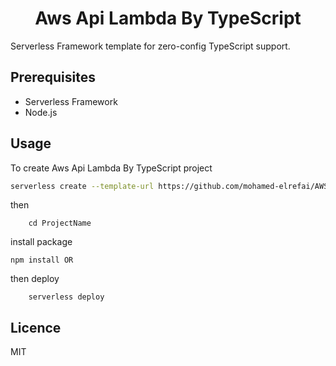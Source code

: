 <div align = center>

# Aws Api Lambda By TypeScript

</div>

<p>
Serverless Framework template for zero-config TypeScript support.
</p>

## Prerequisites
- Serverless Framework
- Node.js

## Usage

<p>
To create Aws Api Lambda By TypeScript project

```bash
serverless create --template-url https://github.com/mohamed-elrefai/AWS-Lambda-TypeScript/tree/main / --path ProjectName
```

then
```
    cd ProjectName
```

install package
```
npm install OR
```

then deploy
```
    serverless deploy
```
</p>

## Licence
MIT